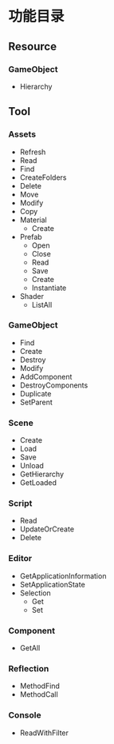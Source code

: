 # 功能目录
## Resource
### GameObject
- Hierarchy

## Tool
### Assets
- Refresh
- Read
- Find
- CreateFolders
- Delete
- Move
- Modify
- Copy
- Material
  - Create
- Prefab
  - Open
  - Close
  - Read
  - Save
  - Create
  - Instantiate
- Shader
  - ListAll

### GameObject
- Find
- Create
- Destroy
- Modify
- AddComponent
- DestroyComponents
- Duplicate
- SetParent

### Scene
- Create
- Load
- Save
- Unload
- GetHierarchy
- GetLoaded

### Script
- Read
- UpdateOrCreate
- Delete

### Editor
- GetApplicationInformation
- SetApplicationState
- Selection
  - Get
  - Set

### Component
- GetAll

### Reflection
- MethodFind
- MethodCall

### Console
- ReadWithFilter